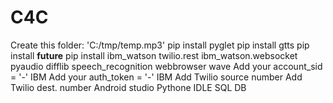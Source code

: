 # C4C

Create this folder: 'C:/tmp/temp.mp3'
pip install pyglet
pip install gtts
pip install __future__
pip install ibm_watson
twilio.rest
ibm_watson.websocket
pyaudio
difflib
speech_recognition
webbrowser
wave
Add your account_sid = '-' IBM
Add your auth_token = '-' IBM
Add Twilio source number
Add Twilio dest. number
Android studio
Pythone IDLE
SQL DB
